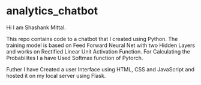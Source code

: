# analytics_chatbot

Hi I am Shashank Mittal.

This repo contains code to a chatbot that I created using Python.
The training model is based on Feed Forward Neural Net with two Hidden Layers and works on 
Rectified Linear Unit Activation Function. For Calculating the Probabilites I a
have Used Softmax function of Pytorch.

Futher I have Created a user Interface using HTML, CSS and JavaScript and hosted it on my local
server using Flask.

